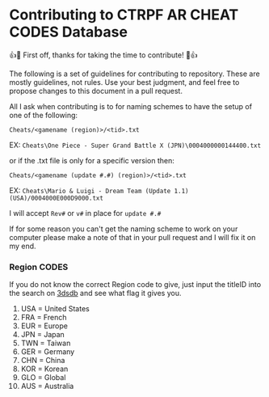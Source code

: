 # Contributing to CTRPF AR CHEAT CODES Database

:+1::tada: First off, thanks for taking the time to contribute! :tada::+1:

The following is a set of guidelines for contributing to repository. These are mostly guidelines, not rules. Use your best judgment, and feel free to propose changes to this document in a pull request.

All I ask when contributing is to for naming schemes to have the setup of one of the following:

`Cheats/<gamename (region)>/<tid>.txt`

EX: `Cheats\One Piece - Super Grand Battle X (JPN)\0004000000144400.txt`

or if the .txt file is only for a specific version then:

`Cheats/<gamename (update #.#) (region)>/<tid>.txt`

EX: `Cheats\Mario & Luigi - Dream Team (Update 1.1) (USA)/0004000E000D9000.txt`

I will accept `Rev#` or `v#` in place for `update #.#`

If for some reason you can't get the naming scheme to work on your computer please make a note of that in your pull request and I will fix it on my end.


### Region CODES

If you do not know the correct Region code to give, just input the titleID into the search on [3dsdb](http://www.3dsdb.com/) and see what flag it gives you.

1. USA = United States
2. FRA = French
3. EUR = Europe
4. JPN = Japan
5. TWN = Taiwan
6. GER = Germany
7. CHN = China
8. KOR = Korean
9. GLO = Global
10. AUS = Australia
